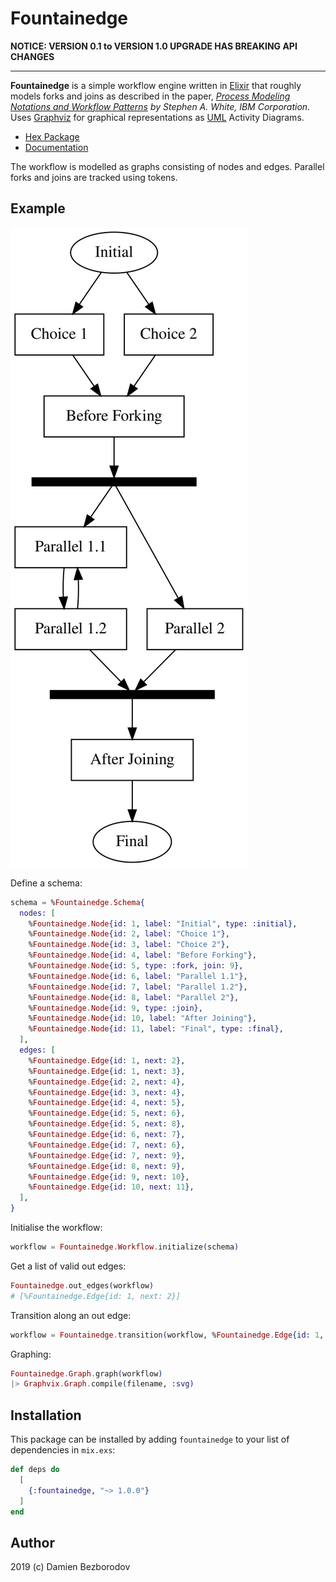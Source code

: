 # Fountainedge

**NOTICE: VERSION 0.1 to VERSION 1.0 UPGRADE HAS BREAKING API CHANGES**

----

**Fountainedge** is a simple workflow engine written in [Elixir](https://elixir-lang.org/) that roughly models forks and joins as described in the paper, *[Process Modeling Notations and
Workflow Patterns](https://github.com/emden-norfolk/fountainedge/raw/master/BPMN_wfh.pdf) by Stephen A. White, IBM Corporation*. 
Uses [Graphviz](https://graphviz.org/) for graphical representations as [UML](https://www.omg.org/spec/UML/) Activity Diagrams.

 * [Hex Package](https://hex.pm/packages/fountainedge)
 * [Documentation](https://hexdocs.pm/fountainedge)

The workflow is modelled as graphs consisting of nodes and edges. Parallel forks and joins are tracked using tokens.

## Example

![test6](images/test6.svg)

Define a schema:

```elixir
schema = %Fountainedge.Schema{
  nodes: [
	%Fountainedge.Node{id: 1, label: "Initial", type: :initial},
	%Fountainedge.Node{id: 2, label: "Choice 1"},
	%Fountainedge.Node{id: 3, label: "Choice 2"},
	%Fountainedge.Node{id: 4, label: "Before Forking"},
	%Fountainedge.Node{id: 5, type: :fork, join: 9},
	%Fountainedge.Node{id: 6, label: "Parallel 1.1"},
	%Fountainedge.Node{id: 7, label: "Parallel 1.2"},
	%Fountainedge.Node{id: 8, label: "Parallel 2"},
	%Fountainedge.Node{id: 9, type: :join},
	%Fountainedge.Node{id: 10, label: "After Joining"},
	%Fountainedge.Node{id: 11, label: "Final", type: :final},
  ],
  edges: [
	%Fountainedge.Edge{id: 1, next: 2}, 
	%Fountainedge.Edge{id: 1, next: 3}, 
	%Fountainedge.Edge{id: 2, next: 4}, 
	%Fountainedge.Edge{id: 3, next: 4}, 
	%Fountainedge.Edge{id: 4, next: 5}, 
	%Fountainedge.Edge{id: 5, next: 6}, 
	%Fountainedge.Edge{id: 5, next: 8}, 
	%Fountainedge.Edge{id: 6, next: 7}, 
	%Fountainedge.Edge{id: 7, next: 6}, 
	%Fountainedge.Edge{id: 7, next: 9}, 
	%Fountainedge.Edge{id: 8, next: 9}, 
	%Fountainedge.Edge{id: 9, next: 10},
	%Fountainedge.Edge{id: 10, next: 11},
  ],  
}   
```

Initialise the workflow:

```elixir
workflow = Fountainedge.Workflow.initialize(schema)
```

Get a list of valid out edges:

```elixir
Fountainedge.out_edges(workflow)
# [%Fountainedge.Edge{id: 1, next: 2}]
```

Transition along an out edge:

```elixir
workflow = Fountainedge.transition(workflow, %Fountainedge.Edge{id: 1, next: 2})
```

Graphing:

```elixir
Fountainedge.Graph.graph(workflow)
|> Graphvix.Graph.compile(filename, :svg)
```

## Installation

This package can be installed by adding `fountainedge` to your list of dependencies in `mix.exs`:

```elixir
def deps do
  [
    {:fountainedge, "~> 1.0.0"}
  ]
end
```

## Author

2019 (c) Damien Bezborodov
